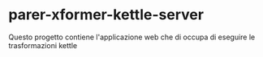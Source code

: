 # parer-xformer-kettle-server
Questo progetto contiene l'applicazione web che di occupa di eseguire le trasformazioni kettle
